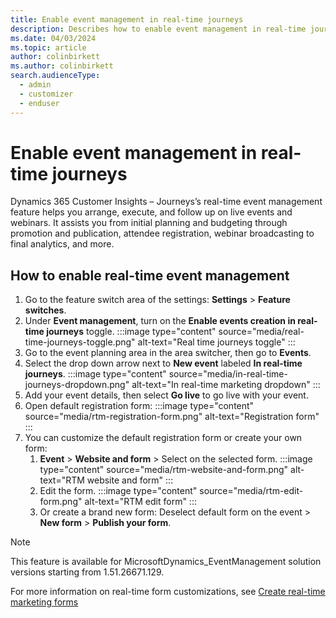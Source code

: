 ```yaml
---
title: Enable event management in real-time journeys
description: Describes how to enable event management in real-time journeys.
ms.date: 04/03/2024
ms.topic: article
author: colinbirkett
ms.author: colinbirkett
search.audienceType: 
  - admin
  - customizer
  - enduser
---
```


# Enable event management in real-time journeys

Dynamics 365 Customer Insights – Journeys’s real-time event management feature helps you arrange, execute, and follow up on live events and webinars. It assists you from initial planning and budgeting through promotion and publication, attendee registration, webinar broadcasting to final analytics, and more.

## How to enable real-time event management

1. Go to the feature switch area of the settings: **Settings** > **Feature switches**.
1. Under **Event management**, turn on the **Enable events creation in real-time journeys** toggle.
    :::image type="content" source="media/real-time-journeys-toggle.png" alt-text="Real time journeys toggle" :::
1. Go to the event planning area in the area switcher, then go to **Events**.
1. Select the drop down arrow next to **New event** labeled **In real-time journeys**.
    :::image type="content" source="media/in-real-time-journeys-dropdown.png" alt-text="In real-time marketing dropdown" :::
1. Add your event details, then select **Go live** to go live with your event.
1. Open default registration form:
   :::image type="content" source="media/rtm-registration-form.png" alt-text="Registration form" :::
1. You can customize the default registration form or create your own form:
    1. **Event** > **Website and form** > Select on the selected form.
        :::image type="content" source="media/rtm-website-and-form.png" alt-text="RTM website and form" :::
    2. Edit the form.
        :::image type="content" source="media/rtm-edit-form.png" alt-text="RTM edit form" :::
    3. Or create a brand new form: Deselect default form on the event > **New form** > **Publish your form**.

> [!NOTE]
> This feature is available for MicrosoftDynamics_EventManagement solution versions starting from 1.51.26671.129.

For more information on real-time form customizations, see [Create real-time marketing forms](real-time-marketing-form-create.md)
